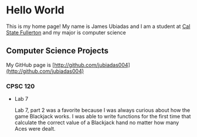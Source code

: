 # Hello World

This is my home page! My name is James Ubiadas and I am a student at [Cal State Fullerton](http://www.fullerton.edu/) and my major is computer science

## Computer Science Projects

My GitHub page is [http://github.com/jubiadas004](http://github.com/jubiadas004)


### CPSC 120

* Lab 7

    Lab 7, part 2 was a favorite because I was always curious about how the
    game Blackjack works. I was able to write functions for the first time
    that calculate the correct value of a Blackjack hand no matter how many
    Aces were dealt.